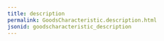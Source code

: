 ```yaml
---
title: description
permalink: GoodsCharacteristic.description.html
jsonid: goodscharacteristic_description
---
```

